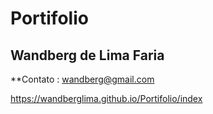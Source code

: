 # Portifolio

Wandberg de Lima Faria
-
**Contato : wandberg@gmail.com

https://wandberglima.github.io/Portifolio/index
